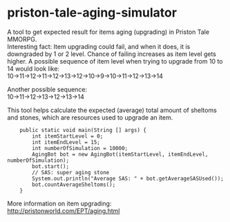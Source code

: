 # priston-tale-aging-simulator

A tool to get expected result for items aging (upgrading) in Priston Tale MMORPG.<br/>
Interesting fact: Item upgrading could fail, and when it does, it is downgraded by 1 or 2 level. Chance of failing increases as item level gets higher. A possible sequence of item level when trying to upgrade from 10 to 14 would look like:<br/>
10->11->12->11->12->13->12->10->9->10->11->12->13->14

Another possible sequence:<br/>
10->11->12->13->12->13->14

This tool helps calculate the expected (average) total amount of sheltoms and stones, which are resources used to upgrade an item.
```
    public static void main(String [] args) {
        int itemStartLevel = 0;
        int itemEndLevel = 15;
        int numberOfSimulation = 10000;
        AgingBot bot = new AgingBot(itemStartLevel, itemEndLevel, numberOfSimulation);
        bot.start();
        // SAS: super aging stone
        System.out.println("Average SAS: " + bot.getAverageSASUsed());
        bot.countAverageSheltoms();
    }
```

More information on item upgrading:<br/>
http://pristonworld.com/EPT/aging.html
